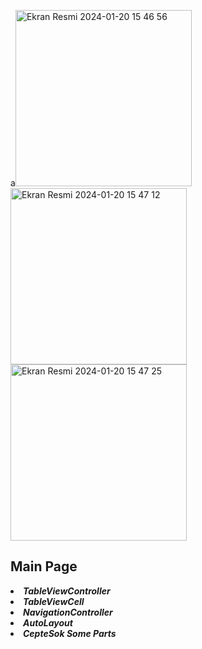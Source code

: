 a<img width="282" alt="Ekran Resmi 2024-01-20 15 46 56" src="https://github.com/aysegulakbas/Food-Delivery-App/assets/58295392/475feb42-6db0-4955-a824-28997c12dd9d">
<img width="282" alt="Ekran Resmi 2024-01-20 15 47 12" src="https://github.com/aysegulakbas/Food-Delivery-App/assets/58295392/316956c5-3b45-40b1-8346-1f75bbe7ef84">
<img width="282" alt="Ekran Resmi 2024-01-20 15 47 25" src="https://github.com/aysegulakbas/Food-Delivery-App/assets/58295392/a91b13ab-45f1-4e38-b54a-ddde1958be8a">




<h2> Main Page </h2>
<li><b><i>TableViewController</i></b></li>
<li><b><i>TableViewCell</i></b></li>
<li><b><i>NavigationController</i></b></li>
<li><b><i>AutoLayout</i></b></li>
<li><b><i>CepteSok Some Parts</i></b></li>



